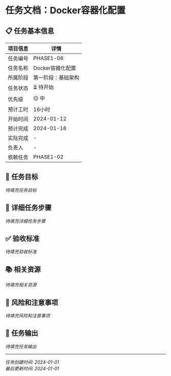﻿# 任务文档：Docker容器化配置

## 📋 任务基本信息

| 项目信息 | 详情 |
|---------|------|
| 任务编号 | PHASE1-06 |
| 任务名称 | Docker容器化配置 |
| 所属阶段 | 第一阶段：基础架构 |
| 任务状态 | ⏳ 待开始 |
| 优先级 | 🟡 中 |
| 预计工时 | 16小时 |
| 开始时间 | 2024-01-12 |
| 预计完成 | 2024-01-18 |
| 实际完成 | - |
| 负责人 | - |
| 依赖任务 | PHASE1-02 |

## 🎯 任务目标

*待填充任务目标*

## 📝 详细任务步骤

*待填充详细任务步骤*

## ✅ 验收标准

*待填充验收标准*

## 📚 相关资源

*待填充相关资源*

## 🚨 风险和注意事项

*待填充风险和注意事项*

## 📄 任务输出

*待填充任务输出*

---

*任务创建时间: 2024-01-01*  
*最后更新时间: 2024-01-01*
